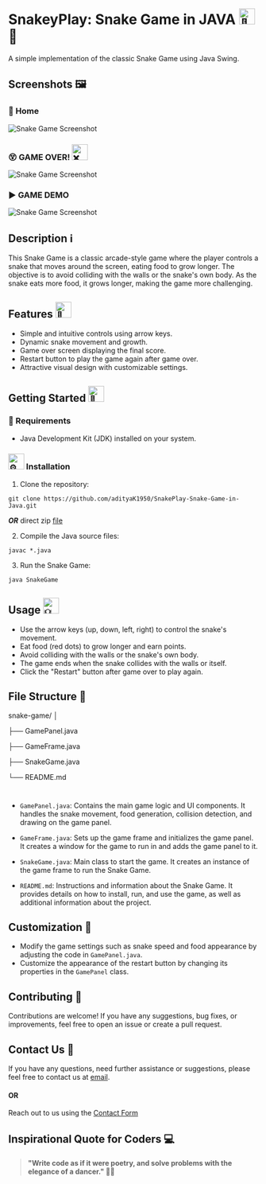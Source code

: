 # SnakeyPlay: Snake Game in JAVA <picture><source srcset="https://fonts.gstatic.com/s/e/notoemoji/latest/1f40d/512.webp" type="image/webp"><img src="https://fonts.gstatic.com/s/e/notoemoji/latest/1f40d/512.gif" alt="🐍" width="32" height="32"></picture>  🐍

A simple implementation of the classic Snake Game using Java Swing.


## Screenshots 🖼️

### 🏡 Home 
![Snake Game Screenshot](https://github.com/adityaK1950/Microsoft-Paint-Clone-PaintCraft/assets/156563981/49dfdaf5-457f-46aa-914d-4dd8662f508e)

### 😵 GAME OVER! <picture><source srcset="https://fonts.gstatic.com/s/e/notoemoji/latest/274c/512.webp" type="image/webp"><img src="https://fonts.gstatic.com/s/e/notoemoji/latest/274c/512.gif" alt="❌" width="32" height="32"></picture>
![Snake Game Screenshot](https://github.com/adityaK1950/Microsoft-Paint-Clone-PaintCraft/assets/156563981/e63f3597-bdd5-439e-a933-95aad2e7fec9)

### ▶️ GAME DEMO
![Snake Game Screenshot](https://github.com/adityaK1950/Microsoft-Paint-Clone-PaintCraft/assets/156563981/5bf08c60-daac-4281-8e2d-f6e0214a5477)


## Description ℹ️

This Snake Game is a classic arcade-style game where the player controls a snake that moves around the screen, eating food to grow longer. The objective is to avoid colliding with the walls or the snake's own body. As the snake eats more food, it grows longer, making the game more challenging.

## Features <picture><source srcset="https://fonts.gstatic.com/s/e/notoemoji/latest/1f31f/512.webp" type="image/webp"><img src="https://fonts.gstatic.com/s/e/notoemoji/latest/1f31f/512.gif" alt="🌟" width="32" height="32"></picture>

- Simple and intuitive controls using arrow keys.
- Dynamic snake movement and growth.
- Game over screen displaying the final score.
- Restart button to play the game again after game over.
- Attractive visual design with customizable settings.

## Getting Started <picture><source srcset="https://fonts.gstatic.com/s/e/notoemoji/latest/1f680/512.webp" type="image/webp"><img src="https://fonts.gstatic.com/s/e/notoemoji/latest/1f680/512.gif" alt="🚀" width="32" height="32"></picture>

### 📝 Requirements

- Java Development Kit (JDK) installed on your system.

###  <picture><source srcset="https://fonts.gstatic.com/s/e/notoemoji/latest/2699_fe0f/512.webp" type="image/webp"><img src="https://fonts.gstatic.com/s/e/notoemoji/latest/2699_fe0f/512.gif" alt="⚙" width="32" height="32"></picture> Installation

1. Clone the repository:
```
git clone https://github.com/adityaK1950/SnakePlay-Snake-Game-in-Java.git

```

***OR*** direct zip [file](https://github.com/adityaK1950/SnakePlay-Snake-Game-in-Java)

2. Compile the Java source files:
```
javac *.java
```

3. Run the Snake Game:
```
java SnakeGame
```


## Usage <picture><source srcset="https://fonts.gstatic.com/s/e/notoemoji/latest/1f4a1/512.webp" type="image/webp"><img src="https://fonts.gstatic.com/s/e/notoemoji/latest/1f4a1/512.gif" alt="💡" width="32" height="32"></picture>

- Use the arrow keys (up, down, left, right) to control the snake's movement.
- Eat food (red dots) to grow longer and earn points.
- Avoid colliding with the walls or the snake's own body.
- The game ends when the snake collides with the walls or itself.
- Click the "Restart" button after game over to play again.

## File Structure 📁

snake-game/
│

├── GamePanel.java

├── GameFrame.java

├── SnakeGame.java

└── README.md
#

- `GamePanel.java`: Contains the main game logic and UI components. It handles the snake movement, food generation, collision detection, and drawing on the game panel.

- `GameFrame.java`: Sets up the game frame and initializes the game panel. It creates a window for the game to run in and adds the game panel to it.

- `SnakeGame.java`: Main class to start the game. It creates an instance of the game frame to run the Snake Game.

- `README.md`: Instructions and information about the Snake Game. It provides details on how to install, run, and use the game, as well as additional information about the project.


## Customization 🔧

- Modify the game settings such as snake speed and food appearance by adjusting the code in `GamePanel.java`.
- Customize the appearance of the restart button by changing its properties in the `GamePanel` class.

## Contributing 🤝

Contributions are welcome! If you have any suggestions, bug fixes, or improvements, feel free to open an issue or create a pull request.



## Contact Us 📧
If you have any questions, need further assistance or suggestions, please feel free to contact us at [email]( adityakakadeoffice@gmail.com).
#### OR
Reach out to us using the [Contact Form](https://forms.gle/cEcJ9uEiz1XVbsuw8)

## Inspirational Quote for Coders 💻
> #### "Write code as if it were poetry, and solve problems with the elegance of a dancer." 🌟💃




